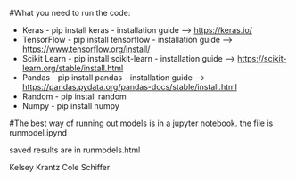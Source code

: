 
#What you need to run the code:
* Keras - pip install keras - installation guide -->  https://keras.io/
* TensorFlow  - pip install tensorflow - installation guide --> https://www.tensorflow.org/install/
* Scikit Learn -  pip install scikit-learn - installation guide --> https://scikit-learn.org/stable/install.html
* Pandas - pip install pandas - installation guide --> https://pandas.pydata.org/pandas-docs/stable/install.html
* Random - pip install random 
* Numpy - pip install numpy



#The best way of running out models is in a jupyter notebook.
the file is runmodel.ipynd

saved results are in runmodels.html

Kelsey Krantz
Cole Schiffer
